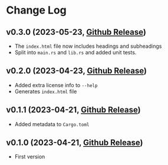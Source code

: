 # Change Log

## v0.3.0 (2023-05-23, [Github Release](https://github.com/ferrous-systems/mdslides/releases/tag/v0.3.0))

* The `index.html` file now includes headings and subheadings
* Split into `main.rs` and `lib.rs` and added unit tests.

## v0.2.0 (2023-04-23, [Github Release](https://github.com/ferrous-systems/mdslides/releases/tag/v0.2.0))

* Added extra license info to `--help`
* Generates `index.html` file

## v0.1.1 (2023-04-21, [Github Release](https://github.com/ferrous-systems/mdslides/releases/tag/v0.1.1))

* Added metadata to `Cargo.toml`

## v0.1.0 (2023-04-21, [Github Release](https://github.com/ferrous-systems/mdslides/releases/tag/v0.1.0))

* First version
